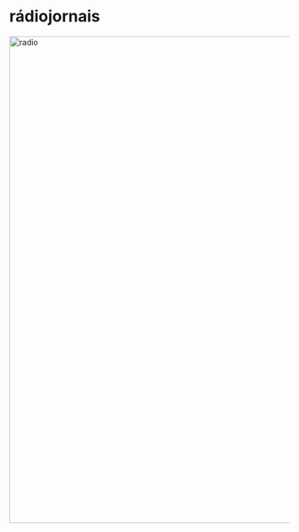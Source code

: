 # rádiojornais

<img width="874" alt="radio" src="https://user-images.githubusercontent.com/6873736/232159747-e2ec3e5d-4073-4253-aa92-f3653c69ecab.png">
